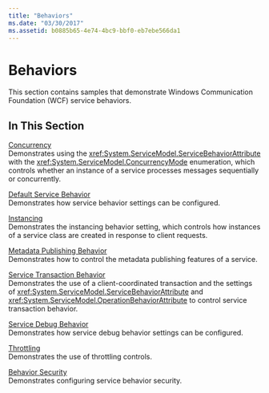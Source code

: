 ```yaml
---
title: "Behaviors"
ms.date: "03/30/2017"
ms.assetid: b0885b65-4e74-4bc9-bbf0-eb7ebe566da1
---
```

# Behaviors
This section contains samples that demonstrate Windows Communication Foundation (WCF) service behaviors.  
  
## In This Section  
 [Concurrency](../../../../docs/framework/wcf/samples/concurrency.md)  
 Demonstrates using the <xref:System.ServiceModel.ServiceBehaviorAttribute> with the <xref:System.ServiceModel.ConcurrencyMode> enumeration, which controls whether an instance of a service processes messages sequentially or concurrently.  
  
 [Default Service Behavior](../../../../docs/framework/wcf/samples/default-service-behavior.md)  
 Demonstrates how service behavior settings can be configured.  
  
 [Instancing](../../../../docs/framework/wcf/samples/instancing.md)  
 Demonstrates the instancing behavior setting, which controls how instances of a service class are created in response to client requests.  
  
 [Metadata Publishing Behavior](../../../../docs/framework/wcf/samples/metadata-publishing-behavior.md)  
 Demonstrates how to control the metadata publishing features of a service.  
  
 [Service Transaction Behavior](../../../../docs/framework/wcf/samples/service-transaction-behavior.md)  
 Demonstrates the use of a client-coordinated transaction and the settings of <xref:System.ServiceModel.ServiceBehaviorAttribute> and <xref:System.ServiceModel.OperationBehaviorAttribute> to control service transaction behavior.  
  
 [Service Debug Behavior](../../../../docs/framework/wcf/samples/service-debug-behavior.md)  
 Demonstrates how service debug behavior settings can be configured.  
  
 [Throttling](../../../../docs/framework/wcf/samples/throttling.md)  
 Demonstrates the use of throttling controls.  
  
 [Behavior Security](../../../../docs/framework/wcf/samples/behavior-security.md)  
 Demonstrates configuring service behavior security.
